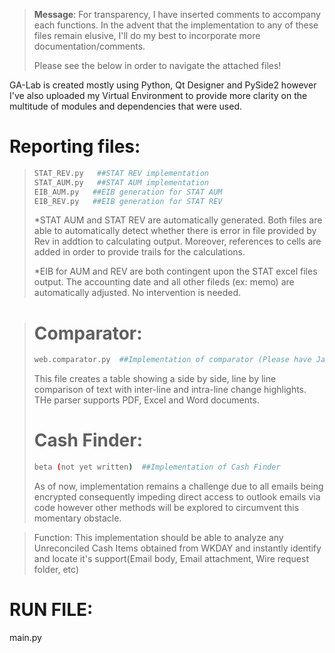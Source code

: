 

> **Message**: For transparency, I have inserted comments to accompany each functions. In the advent that the implementation to any of these files remain elusive, I'll do my best to incorporate more documentation/comments.
> 
> Please see the below in order to navigate the attached files!



GA-Lab is created mostly using Python, Qt Designer and PySide2 however I've also uploaded my Virtual Environment to provide more clarity on the multitude of modules and dependencies that were used.

# Reporting files:
> ```sh
> STAT_REV.py   ##STAT REV implementation 
> STAT_AUM.py   ##STAT AUM implementation
> EIB_AUM.py   ##EIB generation for STAT AUM 
> EIB_REV.py   ##EIB generation for STAT REV
> ```
>*STAT AUM and STAT REV are automatically generated. Both files are able to automatically detect whether there is error in file provided by Rev in addtion to calculating output. Moreover, references to cells are added in order to provide trails for the calculations.
>
> *EIB for AUM and REV are both contingent upon the STAT excel files output. The accounting date and all other fileds (ex: memo) are automatically adjusted. No intervention is needed.

> # Comparator:
> ```sh
> web.comparator.py  ##Implementation of comparator (Please have Java installed for use)
> 
> ```
> This file creates a table showing a side by side, line by line comparison of text with inter-line and intra-line change highlights. THe parser supports PDF, Excel and Word documents.
> 
>  # Cash Finder:
> ```sh
> beta (not yet written)  ##Implementation of Cash Finder 
> 
> ```
>As of now, implementation remains a challenge due to all emails being encrypted consequently impeding direct access to outlook emails via code however other methods will be explored to circumvent this momentary obstacle.  

> Function: This implementation should be able to analyze any Unreconciled Cash Items obtained from WKDAY and instantly identify and locate it's support(Email body, Email attachment, Wire request folder, etc)

# RUN FILE:
main.py



